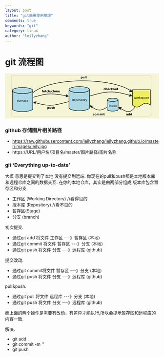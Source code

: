 ```yaml
---
layout: post
title: "git简要使用整理"
comments: true
keywords: "git"
category: linux
author: "leilyzhang"
---
```


# git 流程图
![git](/images/git.png "git")



### github 存储图片相关路径
- https://raw.githubusercontent.com/leilyzhang/leilyzhang.github.io/master/images/leily.jpg
- https://URL/用户名/项目名/master/图片路径/图片名称



### git ‘Everything up-to-date’
大概 意思是提交到了本地 没有提交到远端.
你现在的pull和push都是本地版本库和远程仓库之间的数据交互.
在你的本地仓库，其实是由两部分组成,版本库包含暂存区和分支.

- 工作区 (Working Directory) //看得见的
- 版本库 (Repository) //看不见的
- 暂存区(Stage)
- 分支 (branch)


初次提交.

- 通过git add 将文件 工作区 ---》暂存区 (本地)
- 通过git commit 将文件 暂存区 ---》分支 (本地)
- 通过git push 将文件 分支 ---》远程库 (github)

提交改动.

 - 通过git commit将文件 暂存区 ---》分支 (本地)
 - 通过git push 将文件 分支 ---》远程库 (github)
 
pull&push.

 - 通过git pull 将文件 远程库 ---》分支 (本地)
 - 通过git push 将文件 分支 ---》远程库 (github)

而上面的两个操作是需要有改动，有差异才能执行,所以会提示暂存区和远程库的内容一致.

解决.

- git add .
- git commit -m ''
- git push
